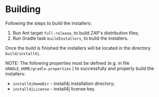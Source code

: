 Building
========


Following the steps to build the installers:
1. Run Ant target `full-release`, to build ZAP's distribution files;
2. Run Gradle task `buildInstallers`, to build the installers.

Once the build is finished the installers will be located in the directory `build/install4j`.

NOTE: The following properties must be defined (e.g. in file `GRADLE_HOME/gradle.properties` ) to successfully and properly build the installers:
 - `install4jHomeDir` - install4j installation directory;
 - `install4jLicense` - install4j license key.
